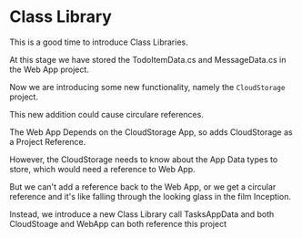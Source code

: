 ﻿# Class Library

This is a good time to introduce Class Libraries.

At this stage we have stored the TodoItemData.cs and MessageData.cs in the Web App project. 

Now we are introducing some new functionality, namely the `CloudStorage` project.

This new addition could cause circulare references.

The Web App Depends on the CloudStorage App, so adds CloudStorage as a Project Reference.

However, the CloudStorage needs to know about the App Data types to store, which would need a reference to Web App.

But we can't add a reference back to the Web App, or we get a circular reference and it's like falling through the looking glass in the film Inception.

Instead, we introduce a new Class Library call TasksAppData and both CloudStoage and WebApp can both reference this project
